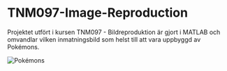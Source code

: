 # TNM097-Image-Reproduction

Projektet utfört i kursen TNM097 - Bildreproduktion är gjort i MATLAB och omvandlar vilken inmatningsbild som helst till att vara uppbyggd av Pokémons.

![Pokémons](https://github.com/rasmussvala/TNM097-Image-Reproduction/assets/91534734/38ee59b0-db84-4e66-a887-c20163f90849)
